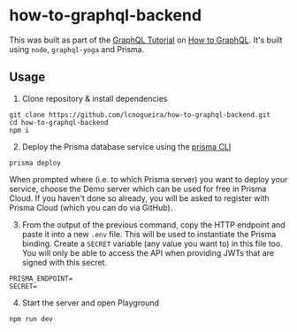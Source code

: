 # how-to-graphql-backend

This was built as part of the [GraphQL Tutorial](https://www.howtographql.com/graphql-js/0-introduction/) on [How to GraphQL](https://www.howtographql.com/). It's built using `node`, `graphql-yoga` and Prisma.

## Usage

1. Clone repository & install dependencies

```
git clone https://github.com/lcnogueira/how-to-graphql-backend.git
cd how-to-graphql-backend
npm i
```

2. Deploy the Prisma database service using the [prisma CLI](https://www.prisma.io/docs/prisma-cli-and-configuration/using-the-prisma-cli-alx4/#installation)

```
prisma deploy
```

When prompted where (i.e. to which Prisma server) you want to deploy your service, choose the Demo server which can be used for free in Prisma Cloud. If you haven't done so already, you will be asked to register with Prisma Cloud (which you can do via GitHub).

3. From the output of the previous command, copy the HTTP endpoint and paste it into a new `.env` file. This will be used to instantiate the Prisma binding. Create a `SECRET` variable (any value you want to) in this file too. You will only be able to access the API when providing JWTs that are signed with this secret.

```
PRISMA_ENDPOINT=
SECRET=
```

4. Start the server and open Playground

```
npm run dev
```
